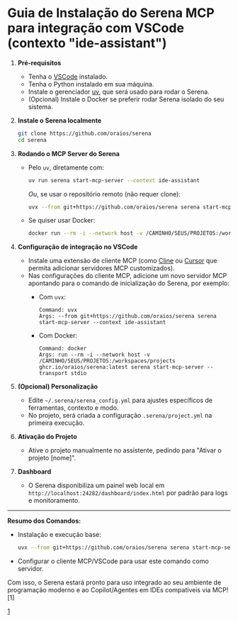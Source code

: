 # Guia de Instalação do Serena MCP para integração com VSCode (contexto "ide-assistant")

1. **Pré-requisitos**
   - Tenha o [VSCode](https://code.visualstudio.com/) instalado.
   - Tenha o Python instalado em sua máquina.
   - Instale o gerenciador [uv](https://docs.astral.sh/uv/getting-started/installation/), que será usado para rodar o Serena.
   - (Opcional) Instale o Docker se preferir rodar Serena isolado do seu sistema.

2. **Instale o Serena localmente**

   ```bash
   git clone https://github.com/oraios/serena
   cd serena
   ```

3. **Rodando o MCP Server do Serena**
   - Pelo `uv`, diretamente com:

     ```bash
     uv run serena start-mcp-server --context ide-assistant
     ```

     *Ou*, se usar o repositório remoto (não requer clone):

     ```bash
     uvx --from git+https://github.com/oraios/serena serena start-mcp-server --context ide-assistant
     ```

   - Se quiser usar Docker:

     ```bash
     docker run --rm -i --network host -v /CAMINHO/SEUS/PROJETOS:/workspaces/projects ghcr.io/oraios/serena:latest serena start-mcp-server --transport stdio
     ```

4. **Configuração de integração no VSCode**
   - Instale uma extensão de cliente MCP (como [Cline](https://github.com/roochin/cline) ou [Cursor](https://www.cursor.so/) que permita adicionar servidores MCP customizados).
   - Nas configurações do cliente MCP, adicione um novo servidor MCP apontando para o comando de inicialização do Serena, por exemplo:
     - Com `uvx`:

       ```text
       Command: uvx
       Args: --from git+https://github.com/oraios/serena serena start-mcp-server --context ide-assistant
       ```

     - Com Docker:

       ```text
       Command: docker
       Args: run --rm -i --network host -v /CAMINHO/SEUS/PROJETOS:/workspaces/projects ghcr.io/oraios/serena:latest serena start-mcp-server --transport stdio
       ```

5. **(Opcional) Personalização**
   - Edite `~/.serena/serena_config.yml` para ajustes específicos de ferramentas, contexto e modo.
   - No projeto, será criada a configuração `.serena/project.yml` na primeira execução.

6. **Ativação do Projeto**
   - Ative o projeto manualmente no assistente, pedindo para "Ativar o projeto [nome]".

7. **Dashboard**
   - O Serena disponibiliza um painel web local em `http://localhost:24282/dashboard/index.html` por padrão para logs e monitoramento.

***

**Resumo dos Comandos:**

- Instalação e execução base:

  ```bash
  uvx --from git+https://github.com/oraios/serena serena start-mcp-server --context ide-assistant
  ```

- Configurar o cliente MCP/VSCode para usar este comando como servidor.

Com isso, o Serena estará pronto para uso integrado ao seu ambiente de programação moderno e ao Copilot/Agentes em IDEs compatíveis via MCP![1]

[1](https://github.com/oraios/serena)
